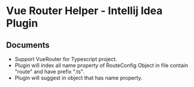 # Vue Router Helper - Intellij Idea Plugin 

## Documents
- Support VueRouter for Typescript project.
- Plugin will index all name property of RouteConfig Object in file contain "route" and have prefix ".ts".
- Plugin will suggest in object that has name property.